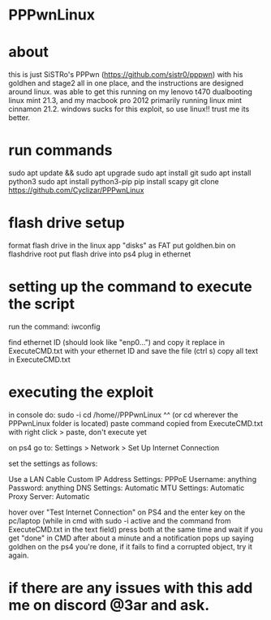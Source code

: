 # PPPwnLinux


# about
this is just SiSTRo's PPPwn (https://github.com/sistr0/pppwn) with his goldhen and stage2 all in one place, and the instructions are designed around linux. was able to get this running on my lenovo t470 dualbooting linux mint 21.3, and my macbook pro 2012 primarily running linux mint cinnamon 21.2. windows sucks for this exploit, so use linux!! trust me its better. 



# run commands
sudo apt update && sudo apt upgrade
sudo apt install git
sudo apt install python3
sudo apt install python3-pip
pip install scapy
git clone https://github.com/Cyclizar/PPPwnLinux



# flash drive setup
format flash drive in the linux app "disks" as FAT
put goldhen.bin on flashdrive root
put flash drive into ps4
plug in ethernet



# setting up the command to execute the script
run the command:
iwconfig

find ethernet ID (should look like "enp0...") and copy it
replace <YOURETHERNETID> in ExecuteCMD.txt with your ethernet ID and save the file (ctrl s)
copy all text in ExecuteCMD.txt



# executing the exploit
in console do:
sudo -i
cd /home/<YOURLINUXUSERNAME>/PPPwnLinux
^^ (or cd wherever the PPPwnLinux folder is located)
paste command copied from ExecuteCMD.txt with right click > paste, don't execute yet

on ps4 go to: 
Settings > Network > Set Up Internet Connection

set the settings as follows:

Use a LAN Cable
Custom
IP Address Settings: PPPoE
Username: anything
Password: anything
DNS Settings: Automatic
MTU Settings: Automatic
Proxy Server: Automatic


hover over "Test Internet Connection" on PS4 and the enter key on the pc/laptop (while in cmd with sudo -i active and the command from ExecuteCMD.txt in the text field)
press both at the same time and wait
if you get "done" in CMD after about a minute and a notification pops up saying goldhen on the ps4 you're done, if it fails to find a corrupted object, try it again.

# if there are any issues with this add me on discord @3ar and ask.
